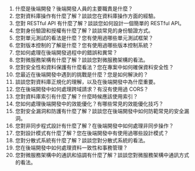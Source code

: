 1. 什麼是後端開發？後端開發人員的主要職責是什麼？
2. 您對資料庫操作有什麼了解？談談您在資料庫操作方面的經驗。
3. 您對 RESTful API 有什麼了解？談談您如何設計一個簡單的 RESTful API。
4. 您對身份驗證和授權有什麼了解？談談常見的身份驗證方式。
5. 您對單元測試的看法是什麼？您有使用過哪些單元測試框架？
6. 您對版本控制的了解是什麼？您有使用過哪些版本控制系統？
7. 您如何處理在後端開發過程中的錯誤和異常？
8. 您對微服務架構有什麼了解？談談您對微服務架構的看法。
9. 您對安全性和資料保護有什麼看法？您在專案中如何確保資料安全性？
10. 您最近在後端開發中遇到的挑戰是什麼？您是如何解決的？
12. 談談您對資料庫正規化的理解，以及在後端開發中為什麼重要。
13. 您在後端開發中如何處理跨域請求？有沒有使用過 CORS？
14. 您對資料庫索引有什麼了解？什麼時候應該使用索引？
15. 您如何處理後端開發中的效能優化？有哪些常見的效能優化技巧？
16. 您對安全漏洞和防護有什麼了解？談談您在後端開發中如何防範常見的安全漏洞。
17. 您對非同步程式設計有什麼了解？在後端開發中如何處理非同步操作？
18. 您對設計模式有什麼了解？您在後端開發中有使用過哪些設計模式？
19. 您對分散式系統有什麼了解？談談您對分散式系統的看法。
20. 您在後端開發中如何處理資料一致性和事務管理？
21. 您對微服務架構中的通訊和協調有什麼了解？談談您對微服務架構中通訊方式的看法。